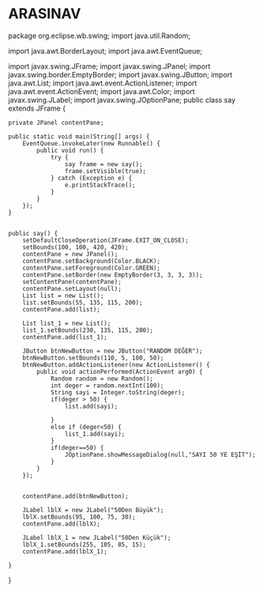 # ARASINAV
package org.eclipse.wb.swing;
import java.util.Random;

import java.awt.BorderLayout;
import java.awt.EventQueue;

import javax.swing.JFrame;
import javax.swing.JPanel;
import javax.swing.border.EmptyBorder;
import javax.swing.JButton;
import java.awt.List;
import java.awt.event.ActionListener;
import java.awt.event.ActionEvent;
import java.awt.Color;
import javax.swing.JLabel;
import javax.swing.JOptionPane;
public class say extends JFrame {

	private JPanel contentPane;

	public static void main(String[] args) {
		EventQueue.invokeLater(new Runnable() {
			public void run() {
				try {
					say frame = new say();
					frame.setVisible(true);
				} catch (Exception e) {
					e.printStackTrace();
				}
			}
		});
	}

	
	public say() {
		setDefaultCloseOperation(JFrame.EXIT_ON_CLOSE);
		setBounds(100, 100, 420, 420);
		contentPane = new JPanel();
		contentPane.setBackground(Color.BLACK);
		contentPane.setForeground(Color.GREEN);
		contentPane.setBorder(new EmptyBorder(3, 3, 3, 3));
		setContentPane(contentPane);
		contentPane.setLayout(null);
		List list = new List();
		list.setBounds(55, 135, 115, 200);
		contentPane.add(list);
		
		List list_1 = new List();
		list_1.setBounds(230, 135, 115, 200);
		contentPane.add(list_1);
		
		JButton btnNewButton = new JButton("RANDOM DEĞER");
		btnNewButton.setBounds(110, 5, 180, 50);
		btnNewButton.addActionListener(new ActionListener() {
			public void actionPerformed(ActionEvent arg0) {
				Random random = new Random();
				int deger = random.nextInt(100);
				String sayi = Integer.toString(deger);
				if(deger > 50) {
					list.add(sayi);
						
				}
				else if (deger<50) {
					list_1.add(sayi);
				}
				if(deger==50) {
					JOptionPane.showMessageDialog(null,"SAYI 50 YE EŞİT");
				}
			}
		});
		
		
		contentPane.add(btnNewButton);
		
		JLabel lblX = new JLabel("50Den Büyük");
		lblX.setBounds(95, 100, 75, 30);
		contentPane.add(lblX);
		
		JLabel lblX_1 = new JLabel("50Den Küçük");
		lblX_1.setBounds(255, 105, 85, 15);
		contentPane.add(lblX_1);
		
	}
}
